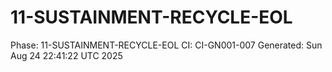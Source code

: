 # 11-SUSTAINMENT-RECYCLE-EOL
Phase: 11-SUSTAINMENT-RECYCLE-EOL
CI: CI-GN001-007
Generated: Sun Aug 24 22:41:22 UTC 2025
